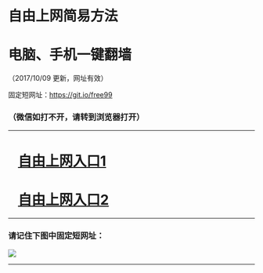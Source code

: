 ﻿# 自由上网简易方法

# 电脑、手机一键翻墙

（2017/10/09 更新，网址有效）

固定短网址：https://git.io/free99

### （微信如打不开，请转到浏览器打开）


***





# &nbsp;&nbsp; <a href="http://ft312305820.fwq-tz-1001.info/fwqtz01.html?t=100900113088 " target="_blank">自由上网入口1</a>
# &nbsp;&nbsp; <a href="http://ft6677468.fwq-tz-1002.info/fwqtz02.html?t=10090016454 " target="_blank">自由上网入口2</a>
***

### 请记住下图中固定短网址：

<img src="https://s3-us-west-2.amazonaws.com/fwq-1001/yjfq-20170905okok.png" /> 


***

